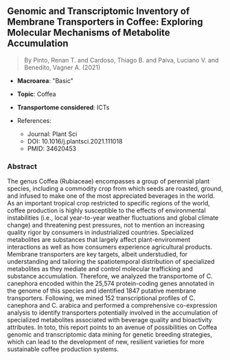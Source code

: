 ## Genomic and Transcriptomic Inventory of Membrane Transporters in Coffee: Exploring Molecular Mechanisms of Metabolite Accumulation

> By Pinto, Renan T. and Cardoso, Thiago B. and Paiva, Luciano V. and Benedito, Vagner A. (2021)

- **Macroarea**: "Basic"
- **Topic**: Coffea
- **Transportome considered**: ICTs

- References:
  - Journal: Plant Sci
  - DOI: 10.1016/j.plantsci.2021.111018
  - PMID: 34620453

### Abstract

The genus Coffea (Rubiaceae) encompasses a group of perennial plant species, including a commodity crop from which seeds are roasted, ground, and infused to make one of the most appreciated beverages in the world. As an important tropical crop restricted to specific regions of the world, coffee production is highly susceptible to the effects of environmental instabilities (i.e., local year-to-year weather fluctuations and global climate change) and threatening pest pressures, not to mention an increasing quality rigor by consumers in industrialized countries. Specialized metabolites are substances that largely affect plant-environment interactions as well as how consumers experience agricultural products. Membrane transporters are key targets, albeit understudied, for understanding and tailoring the spatiotemporal distribution of specialized metabolites as they mediate and control molecular trafficking and substance accumulation. Therefore, we analyzed the transportome of C. canephora encoded within the 25,574 protein-coding genes annotated in the genome of this species and identified 1847 putative membrane transporters. Following, we mined 152 transcriptional profiles of C. canephora and C. arabica and performed a comprehensive co-expression analysis to identify transporters potentially involved in the accumulation of specialized metabolites associated with beverage quality and bioactivity attributes. In toto, this report points to an avenue of possibilities on Coffea genomic and transcriptomic data mining for genetic breeding strategies, which can lead to the development of new, resilient varieties for more sustainable coffee production systems.
